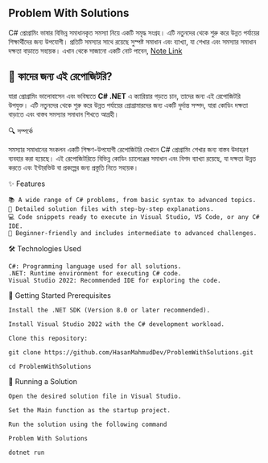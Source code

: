 ## **Problem With Solutions**

C# প্রোগ্রামিং ভাষার বিভিন্ন সমাধানকৃত সমস্যা নিয়ে একটি সমৃদ্ধ সংগ্রহ। এটি নতুনদের থেকে শুরু করে উন্নত পর্যায়ের শিক্ষার্থীদের জন্য উপযোগী। প্রতিটি সমস্যার সাথে রয়েছে সুস্পষ্ট সমাধান এবং ব্যাখ্যা, যা শেখার এবং সমস্যার সমাধান দক্ষতা বাড়াতে সহায়ক। 
এখান থেকে সাজানো একটি নোট পাবেন, [Note Link](https://talented-divan-4b7.notion.site/2923e67449b04fa3b823415167f6aed7) 

## 🎯 কাদের জন্য এই রেপোজিটরি?  

যারা প্রোগ্রামিং ভালোবাসেন এবং ভবিষ্যতে **C# .NET** এ ক্যারিয়ার গড়তে চান, তাদের জন্য এই রেপোজিটরি উপযুক্ত। এটি নতুনদের থেকে শুরু করে উন্নত পর্যায়ের প্রোগ্রামারদের জন্য একটি দুর্দান্ত সম্পদ, যারা কোডিং দক্ষতা বাড়াতে এবং বাস্তব সমস্যার সমাধান শিখতে আগ্রহী।

🔍 সম্পর্কে

সমস্যার সমাধানের সংকলন একটি শিক্ষণ-উপযোগী রেপোজিটরি যেখানে C# প্রোগ্রামিং শেখার জন্য বাস্তব উদাহরণ ব্যবহার করা হয়েছে। এই রেপোজিটরিতে বিভিন্ন কোডিং চ্যালেঞ্জের সমাধান এবং বিশদ ব্যাখ্যা রয়েছে, যা দক্ষতা উন্নত করতে এবং ইন্টারভিউ বা প্রকল্পের জন্য প্রস্তুতি নিতে সহায়ক।

✨ Features

    📚 A wide range of C# problems, from basic syntax to advanced topics.
    📝 Detailed solution files with step-by-step explanations.
    💻 Code snippets ready to execute in Visual Studio, VS Code, or any C# IDE.
    🚀 Beginner-friendly and includes intermediate to advanced challenges.

🛠️ Technologies Used

    C#: Programming language used for all solutions.
    .NET: Runtime environment for executing C# code.
    Visual Studio 2022: Recommended IDE for exploring the code.

🚀 Getting Started
Prerequisites

    Install the .NET SDK (Version 8.0 or later recommended).

    Install Visual Studio 2022 with the C# development workload.

    Clone this repository:

    git clone https://github.com/HasanMahmudDev/ProblemWithSolutions.git
    
    cd ProblemWithSolutions

🏃 Running a Solution

    Open the desired solution file in Visual Studio.
    
    Set the Main function as the startup project.

    Run the solution using the following command
    
    Problem With Solutions
    
    dotnet run
